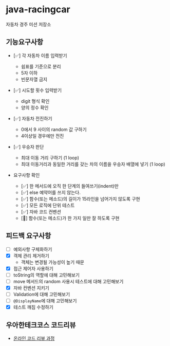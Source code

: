 # java-racingcar

자동차 경주 미션 저장소

## 기능요구사항

- [✅] 각 자동차 이름 입력받기
  - 쉽표를 기준으로 분리
  - 5자 이하
  - 빈문자열 금지

- [✅] 시도할 횟수 입력받기
  - digit 형식 확인
  - 양의 정수 확인 

- [✅] 자동차 전진하기
  - 0에서 9 사이의 random 값 구하기
  - 4이상일 경우에만 전진

- [✅] 우승자 판단
  - 최대 이동 거리 구하기 (1 loop)
  - 최대 이동거리과 동일한 거리를 갖는 차의 이름을 우승자 배열에 넣기 (1 loop)

- 요구사항 확인
  - [✅] 한 메서드에 오직 한 단계의 들여쓰기(indent)만
  - [✅] else 예약어를 쓰지 않는다.
  - [✅] 함수(또는 메소드)의 길이가 15라인을 넘어가지 않도록 구현
  - [✅] 모든 로직에 단위 테스트
  - [✅] 자바 코드 컨벤션
  - [🤷‍️] 함수(또는 메소드)가 한 가지 일만 잘 하도록 구현

## 피드백 요구사항

- [ ] 예외사항 구체화하기
- [x] 객체 관리 제거하기
  - 객체는 변경될 가능성이 높기 때문
- [x] 접근 제어자 사용하기
- [ ] toString의 역할에 대해 고민해보기
- [ ] move 메서드의 random 사용시 테스트에 대해 고민해보기
- [x] 자바 컨벤션 지키기
- [ ] Validation에 대해 고민해보기
- [ ] `@DisplayName`에 대해 고민해보기
- [x] 테스트 깨짐 수정하기

## 우아한테크코스 코드리뷰

- [온라인 코드 리뷰 과정](https://github.com/woowacourse/woowacourse-docs/blob/master/maincourse/README.md)
